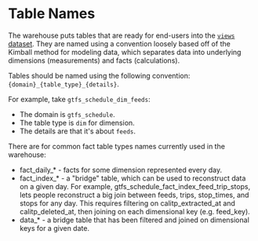 # Table Names
The warehouse puts tables that are ready for end-users into the [`views` dataset](/datasets/views/).
They are named using a convention loosely based off of the Kimball method for modeling data,
which separates data into underlying dimensions (measurements) and facts (calculations).

Tables should be named using the following convention: `{domain}_{table_type}_{details}`.

For example, take `gtfs_schedule_dim_feeds`:

* The domain is `gtfs_schedule`.
* The table type is `dim` for dimension.
* The details are that it's about `feeds`.

There are for common fact table types names currently used in the warehouse:

* fact_daily_* - facts for some dimension represented every day.
* fact_index_* - a "bridge" table, which can be used to reconstruct data on a given day.
  For example, gtfs_schedule_fact_index_feed_trip_stops, lets people reconstruct a big join
  between feeds, trips, stop_times, and stops for any day. This requires filtering on
  calitp_extracted_at and calitp_deleted_at, then joining on each dimensional key (e.g. feed_key).
* data_* - a bridge table that has been filtered and joined on dimensional keys for a given date.
